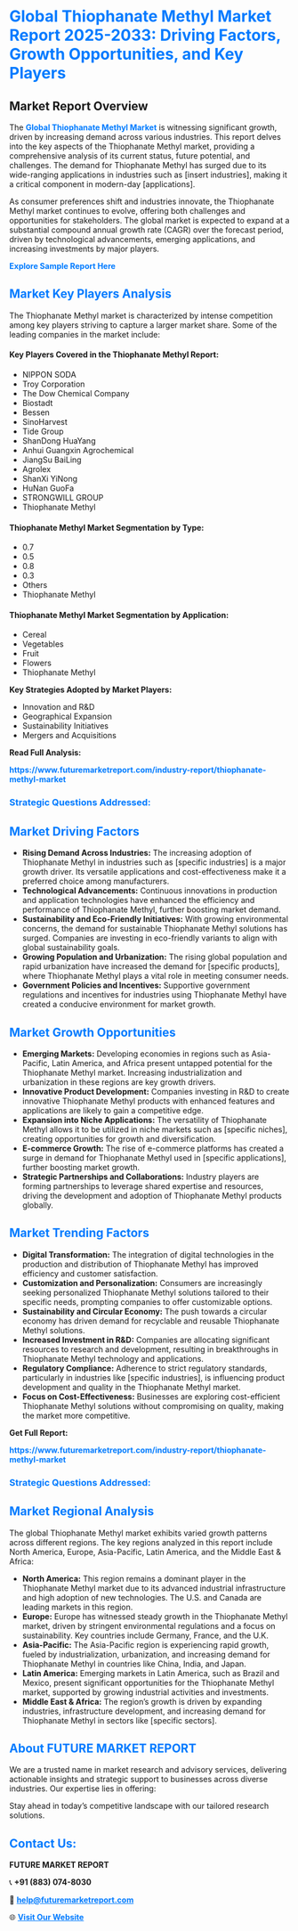 <h1 style="color: #007BFF;">Global Thiophanate Methyl Market Report 2025-2033: Driving Factors, Growth Opportunities, and Key Players</h1>

<section id="overview">
<h2>Market Report Overview</h2>
<p>The <a href="https://www.futuremarketreport.com/industry-report/thiophanate-methyl-market" style="color: #007BFF; text-decoration: none;"><strong>Global Thiophanate Methyl Market</strong></a> is witnessing significant growth, driven by increasing demand across various industries. This report delves into the key aspects of the Thiophanate Methyl market, providing a comprehensive analysis of its current status, future potential, and challenges. The demand for Thiophanate Methyl has surged due to its wide-ranging applications in industries such as [insert industries], making it a critical component in modern-day [applications].</p>
<p>As consumer preferences shift and industries innovate, the Thiophanate Methyl market continues to evolve, offering both challenges and opportunities for stakeholders. The global market is expected to expand at a substantial compound annual growth rate (CAGR) over the forecast period, driven by technological advancements, emerging applications, and increasing investments by major players.</p>
</section>

<section id="overview">
<p><a href="https://www.futuremarketreport.com/request-sample/reportId=98975" style="color: #007BFF; text-decoration: none;"><strong>Explore Sample Report Here</strong></a></p>
</section>

<section id="key-players">
<h2 style="color: #007BFF;">Market Key Players Analysis</h2>
<p>The Thiophanate Methyl market is characterized by intense competition among key players striving to capture a larger market share. Some of the leading companies in the market include:</p>
<h4>Key Players Covered in the Thiophanate Methyl Report:</h4>
<ul><li>NIPPON SODA</li><li>Troy Corporation</li><li>The Dow Chemical Company</li><li>Biostadt</li><li>Bessen</li><li>SinoHarvest</li><li>Tide Group</li><li>ShanDong HuaYang</li><li>Anhui Guangxin Agrochemical</li><li>JiangSu BaiLing</li><li>Agrolex</li><li>ShanXi YiNong</li><li>HuNan GuoFa</li><li>STRONGWILL GROUP</li><li>Thiophanate Methyl</li></ul>
<h4>Thiophanate Methyl Market Segmentation by Type:</h4>
<ul><li>0.7</li><li>0.5</li><li>0.8</li><li>0.3</li><li>Others</li><li>Thiophanate Methyl</li></ul>

<h4>Thiophanate Methyl Market Segmentation by Application:</h4>
<ul><li>Cereal</li><li>Vegetables</li><li>Fruit</li><li>Flowers</li><li>Thiophanate Methyl</li></ul>
<p><strong>Key Strategies Adopted by Market Players:</strong></p>
<ul>
<li>Innovation and R&D</li>
<li>Geographical Expansion</li>
<li>Sustainability Initiatives</li>
<li>Mergers and Acquisitions</li>
</ul>
</section>

<section>
<p><strong>Read Full Analysis: </strong></p><a href="https://www.futuremarketreport.com/industry-report/thiophanate-methyl-market" style="color: #007BFF; text-decoration: none;"><strong>https://www.futuremarketreport.com/industry-report/thiophanate-methyl-market</strong></a>
<h3 style="color: #007BFF;">Strategic Questions Addressed:</h3>
</section>

<section id="driving-factors">
<h2 style="color: #007BFF;">Market Driving Factors</h2>
<ul>
<li><strong>Rising Demand Across Industries:</strong> The increasing adoption of Thiophanate Methyl in industries such as [specific industries] is a major growth driver. Its versatile applications and cost-effectiveness make it a preferred choice among manufacturers.</li>
<li><strong>Technological Advancements:</strong> Continuous innovations in production and application technologies have enhanced the efficiency and performance of Thiophanate Methyl, further boosting market demand.</li>
<li><strong>Sustainability and Eco-Friendly Initiatives:</strong> With growing environmental concerns, the demand for sustainable Thiophanate Methyl solutions has surged. Companies are investing in eco-friendly variants to align with global sustainability goals.</li>
<li><strong>Growing Population and Urbanization:</strong> The rising global population and rapid urbanization have increased the demand for [specific products], where Thiophanate Methyl plays a vital role in meeting consumer needs.</li>
<li><strong>Government Policies and Incentives:</strong> Supportive government regulations and incentives for industries using Thiophanate Methyl have created a conducive environment for market growth.</li>
</ul>
</section>

<section id="growth-opportunities">
<h2 style="color: #007BFF;">Market Growth Opportunities</h2>
<ul>
<li><strong>Emerging Markets:</strong> Developing economies in regions such as Asia-Pacific, Latin America, and Africa present untapped potential for the Thiophanate Methyl market. Increasing industrialization and urbanization in these regions are key growth drivers.</li>
<li><strong>Innovative Product Development:</strong> Companies investing in R&D to create innovative Thiophanate Methyl products with enhanced features and applications are likely to gain a competitive edge.</li>
<li><strong>Expansion into Niche Applications:</strong> The versatility of Thiophanate Methyl allows it to be utilized in niche markets such as [specific niches], creating opportunities for growth and diversification.</li>
<li><strong>E-commerce Growth:</strong> The rise of e-commerce platforms has created a surge in demand for Thiophanate Methyl used in [specific applications], further boosting market growth.</li>
<li><strong>Strategic Partnerships and Collaborations:</strong> Industry players are forming partnerships to leverage shared expertise and resources, driving the development and adoption of Thiophanate Methyl products globally.</li>
</ul>
</section>

<section id="trending-factors">
<h2 style="color: #007BFF;">Market Trending Factors</h2>
<ul>
<li><strong>Digital Transformation:</strong> The integration of digital technologies in the production and distribution of Thiophanate Methyl has improved efficiency and customer satisfaction.</li>
<li><strong>Customization and Personalization:</strong> Consumers are increasingly seeking personalized Thiophanate Methyl solutions tailored to their specific needs, prompting companies to offer customizable options.</li>
<li><strong>Sustainability and Circular Economy:</strong> The push towards a circular economy has driven demand for recyclable and reusable Thiophanate Methyl solutions.</li>
<li><strong>Increased Investment in R&D:</strong> Companies are allocating significant resources to research and development, resulting in breakthroughs in Thiophanate Methyl technology and applications.</li>
<li><strong>Regulatory Compliance:</strong> Adherence to strict regulatory standards, particularly in industries like [specific industries], is influencing product development and quality in the Thiophanate Methyl market.</li>
<li><strong>Focus on Cost-Effectiveness:</strong> Businesses are exploring cost-efficient Thiophanate Methyl solutions without compromising on quality, making the market more competitive.</li>
</ul>
</section>

<section>
<p><strong>Get Full Report: </strong></p><a href="https://www.futuremarketreport.com/industry-report/thiophanate-methyl-market" style="color: #007BFF; text-decoration: none;"><strong>https://www.futuremarketreport.com/industry-report/thiophanate-methyl-market</strong></a>
<h3 style="color: #007BFF;">Strategic Questions Addressed:</h3>
</section>


<section id="regional-analysis">
<h2 style="color: #007BFF;">Market Regional Analysis</h2>
<p>The global Thiophanate Methyl market exhibits varied growth patterns across different regions. The key regions analyzed in this report include North America, Europe, Asia-Pacific, Latin America, and the Middle East & Africa:</p>
<ul>
<li><strong>North America:</strong> This region remains a dominant player in the Thiophanate Methyl market due to its advanced industrial infrastructure and high adoption of new technologies. The U.S. and Canada are leading markets in this region.</li>
<li><strong>Europe:</strong> Europe has witnessed steady growth in the Thiophanate Methyl market, driven by stringent environmental regulations and a focus on sustainability. Key countries include Germany, France, and the U.K.</li>
<li><strong>Asia-Pacific:</strong> The Asia-Pacific region is experiencing rapid growth, fueled by industrialization, urbanization, and increasing demand for Thiophanate Methyl in countries like China, India, and Japan.</li>
<li><strong>Latin America:</strong> Emerging markets in Latin America, such as Brazil and Mexico, present significant opportunities for the Thiophanate Methyl market, supported by growing industrial activities and investments.</li>
<li><strong>Middle East & Africa:</strong> The region’s growth is driven by expanding industries, infrastructure development, and increasing demand for Thiophanate Methyl in sectors like [specific sectors].</li>
</ul>
</section>

<footer>
<h2 style="color: #007BFF;">About FUTURE MARKET REPORT</h2>
<p>We are a trusted name in market research and advisory services, delivering actionable insights and strategic support to businesses across diverse industries. Our expertise lies in offering:</p>

<p>Stay ahead in today’s competitive landscape with our tailored research solutions.</p>

<h2 style="color: #007BFF;">Contact Us:</h2>
<p><strong>FUTURE MARKET REPORT</strong></p>
<p>📞 <strong>+91 (883) 074-8030</strong></p>
<p>📧 <strong><a href="mailto:help@futuremarketreport.com" style="color: #007BFF;">help@futuremarketreport.com</a></strong></p>
<p>🌐 <strong><a href="https://www.futuremarketreport.com/" style="color: #007BFF;">Visit Our Website</a></strong></p>
</footer>